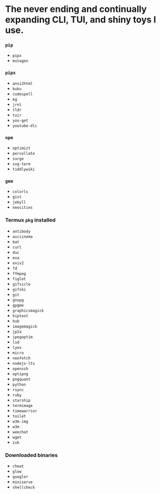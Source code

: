 # The never ending and continually expanding CLI, TUI, and shiny toys I use. 

### `pip` 
+ `pipx` 
+ `mutagen` 
 
### `pipx` 
+ `ansi2html` 
+ `buku` 
+ `codespell` 
+ `eg` 
+ `jrnl` 
+ `tldr` 
+ `tuir` 
+ `you-get` 
+ `youtube-dlc` 

### `npm` 
+ `optimizt` 
+ `percollate` 
+ `surge` 
+ `svg-term` 
+ `tiddlywiki` 

### `gem` 
+ `colorls` 
+ `gist` 
+ `jekyll` 
+ `neocities` 

### Termux `pkg` installed 
+ `antibody` 
+ `asciinema` 
+ `bat` 
+ `curl` 
+ `duc` 
+ `exa` 
+ `exiv2` 
+ `fd` 
+ `ffmpeg` 
+ `figlet` 
+ `gifsicle` 
+ `gifski` 
+ `git` 
+ `gnupg` 
+ `gpgme` 
+ `graphicsmagick` 
+ `hiptext` 
+ `hub` 
+ `imagemagick` 
+ `jp2a` 
+ `jpegoptim` 
+ `lsd` 
+ `lynx`
+ `micro`  
+ `neofetch` 
+ `nodejs-lts` 
+ `openssh` 
+ `optipng` 
+ `pngquant` 
+ `python` 
+ `rsync` 
+ `ruby` 
+ `starship` 
+ `termimage` 
+ `timewarrior` 
+ `toilet` 
+ `w3m-img` 
+ `w3m` 
+ `weechat` 
+ `wget` 
+ `zsh` 

 ### Downloaded binaries 
 + `cheat` 
 + `glow` 
 + `googler` 
 + `miniserve` 
 + `shellcheck` 
